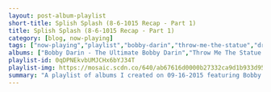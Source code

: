 ```yaml
---
layout: post-album-playlist
short-title: Splish Splash (8-6-1015 Recap - Part 1)
title: Splish Splash (8-6-1015 Recap - Part 1)
category: [blog, now-playing]
tags: ["now-playing","playlist","bobby-darin","throw-me-the-statue","dr.-dog","billy-bragg,-wilco","titus-andronicus","bobby-darin","throw-me-the-statue","langhorne-slim,-the-law","dr.-dog","titus-andronicus","generationals","miike-snow","small-black","miike-snow","throw-me-the-statue","the-maccabees","small-black","dr.-dog","grimes","generationals","dr.-dog","bobby-darin","beach-house","grimes","small-black","langhorne-slim,-the-law","miike-snow,-lykke-li","throw-me-the-statue","grimes","dr.-dog","miike-snow","mac-demarco","miike-snow","the-maccabees","throw-me-the-statue","the-maccabees","beach-house","the-maccabees","miike-snow","beach-house","the-maccabees","dr.-dog","beach-house","langhorne-slim,-the-law","miike-snow","langhorne-slim,-the-law","bobby-darin","mac-demarco","miike-snow","bobby-darin","miike-snow","bobby-darin","mac-demarco"]
albums: ["Bobby Darin - The Ultimate Bobby Darin","Throw Me The Statue - Creaturesque","Dr. Dog - Fate","Billy Bragg, Wilco - Mermaid Avenue Vol. II","Titus Andronicus - The Most Lamentable Tragedy","Bobby Darin - The Ultimate Bobby Darin","Throw Me The Statue - Creaturesque","Langhorne Slim, The Law - The Spirit Moves (Deluxe Edition)","Dr. Dog - Fate","Titus Andronicus - The Most Lamentable Tragedy","Generationals - Lucky Numbers EP","Miike Snow - Happy To You","Small Black - Limits of Desire","Miike Snow - Happy To You","Throw Me The Statue - Creaturesque","The Maccabees - Marks To Prove It","Small Black - Limits of Desire","Dr. Dog - Fate","Grimes - Visions","Generationals - Lucky Numbers EP","Dr. Dog - Fate","Bobby Darin - The Ultimate Bobby Darin","Beach House - Beach House","Grimes - Visions","Small Black - Limits of Desire","Langhorne Slim, The Law - The Spirit Moves (Deluxe Edition)","Miike Snow, Lykke Li - Happy To You","Throw Me The Statue - Creaturesque","Grimes - Visions","Dr. Dog - Fate","Miike Snow - Happy To You","Mac DeMarco - Another One","Miike Snow - Happy To You","The Maccabees - Marks To Prove It","Throw Me The Statue - Creaturesque","The Maccabees - Marks To Prove It","Beach House - Beach House","The Maccabees - Marks To Prove It","Miike Snow - Happy To You","Beach House - Beach House","The Maccabees - Marks To Prove It","Dr. Dog - Fate","Beach House - Beach House","Langhorne Slim, The Law - The Spirit Moves (Deluxe Edition)","Miike Snow - Happy To You","Langhorne Slim, The Law - The Spirit Moves (Deluxe Edition)","Bobby Darin - The Ultimate Bobby Darin","Mac DeMarco - Another One","Miike Snow - Happy To You","Bobby Darin - The Ultimate Bobby Darin","Miike Snow - Happy To You","Bobby Darin - The Ultimate Bobby Darin","Mac DeMarco - Another One"]
playlist-id: 0qDPNEkvbUMJCHx6bYJ34T
playlist-img: https://mosaic.scdn.co/640/ab67616d0000b27332ca9d1b933d95925e170c90ab67616d0000b273510a0240408a5e3ec076c92bab67616d0000b273c159628eb7e89f7eb06d3bcbab67616d0000b273c8f5cb38a83a0a104a0b9d98
summary: "A playlist of albums I created on 09-16-2015 featuring Bobby Darin, Throw Me The Statue, Dr. Dog, Billy Bragg, Wilco, Titus Andronicus, Bobby Darin, Throw Me The Statue, Langhorne Slim, The Law, Dr. Dog, Titus Andronicus, Generationals, Miike Snow, Small Black, Miike Snow, Throw Me The Statue, The Maccabees, Small Black, Dr. Dog, Grimes, Generationals, Dr. Dog, Bobby Darin, Beach House, Grimes, Small Black, Langhorne Slim, The Law, Miike Snow, Lykke Li, Throw Me The Statue, Grimes, Dr. Dog, Miike Snow, Mac DeMarco, Miike Snow, The Maccabees, Throw Me The Statue, The Maccabees, Beach House, The Maccabees, Miike Snow, Beach House, The Maccabees, Dr. Dog, Beach House, Langhorne Slim, The Law, Miike Snow, Langhorne Slim, The Law, Bobby Darin, Mac DeMarco, Miike Snow, Bobby Darin, Miike Snow, Bobby Darin, and Mac DeMarco"
---
```


